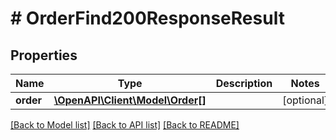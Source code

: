 # # OrderFind200ResponseResult

## Properties

Name | Type | Description | Notes
------------ | ------------- | ------------- | -------------
**order** | [**\OpenAPI\Client\Model\Order[]**](Order.md) |  | [optional]

[[Back to Model list]](../../README.md#models) [[Back to API list]](../../README.md#endpoints) [[Back to README]](../../README.md)
